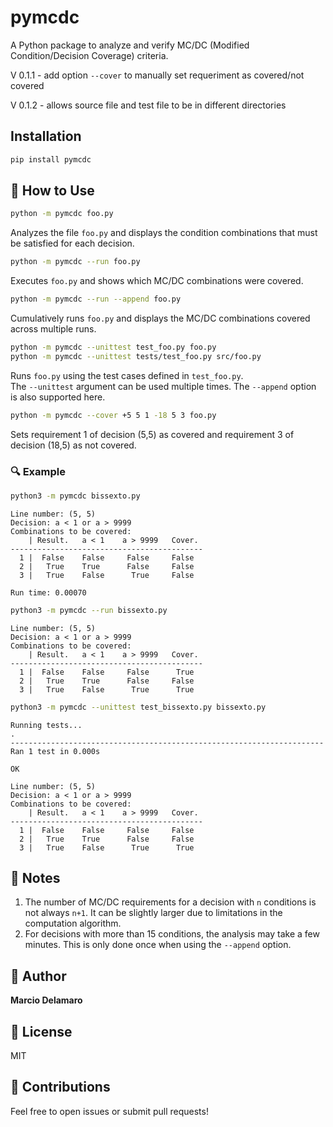 # pymcdc

A Python package to analyze and verify MC/DC (Modified Condition/Decision Coverage) criteria.

V 0.1.1 - add option `--cover` to manually set requeriment as covered/not covered

V 0.1.2 - allows source file and test file to be in different directories

## Installation

```bash
pip install pymcdc
```

## 🚀 How to Use

```bash
python -m pymcdc foo.py
```
Analyzes the file `foo.py` and displays the condition combinations that must be satisfied for each decision.

```bash
python -m pymcdc --run foo.py
```
Executes `foo.py` and shows which MC/DC combinations were covered.

```bash
python -m pymcdc --run --append foo.py
```
Cumulatively runs `foo.py` and displays the MC/DC combinations covered across multiple runs.

```bash
python -m pymcdc --unittest test_foo.py foo.py
python -m pymcdc --unittest tests/test_foo.py src/foo.py

```
Runs `foo.py` using the test cases defined in `test_foo.py`.  
The `--unittest` argument can be used multiple times. The `--append` option is also supported here.

```bash
python -m pymcdc --cover +5 5 1 -18 5 3 foo.py
```
Sets requirement 1 of decision (5,5) as covered and requirement 3 of decision (18,5) as not covered.


### 🔍 Example

```bash
python3 -m pymcdc bissexto.py
```

```
Line number: (5, 5)
Decision: a < 1 or a > 9999
Combinations to be covered: 
    | Result.   a < 1    a > 9999   Cover. 
-------------------------------------------
  1 |  False    False     False     False  
  2 |   True    True      False     False  
  3 |   True    False      True     False  

Run time: 0.00070 
```

```bash
python3 -m pymcdc --run bissexto.py
```

```
Line number: (5, 5)
Decision: a < 1 or a > 9999
Combinations to be covered: 
    | Result.   a < 1    a > 9999   Cover. 
-------------------------------------------
  1 |  False    False     False      True  
  2 |   True    True      False     False  
  3 |   True    False      True      True 
```

```bash
python3 -m pymcdc --unittest test_bissexto.py bissexto.py
```

```
Running tests...
.
----------------------------------------------------------------------
Ran 1 test in 0.000s

OK

Line number: (5, 5)
Decision: a < 1 or a > 9999
Combinations to be covered: 
    | Result.   a < 1    a > 9999   Cover. 
-------------------------------------------
  1 |  False    False     False     False  
  2 |   True    True      False     False  
  3 |   True    False      True      True  
```

## 📝 Notes

1. The number of MC/DC requirements for a decision with `n` conditions is not always `n+1`. It can be slightly larger due to limitations in the computation algorithm.
2. For decisions with more than 15 conditions, the analysis may take a few minutes. This is only done once when using the `--append` option.

## 👤 Author

**Marcio Delamaro**

## 📄 License

MIT

## 🤝 Contributions

Feel free to open issues or submit pull requests!
